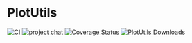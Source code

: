 # PlotUtils

[![CI](https://github.com/JuliaPlots/PlotUtils.jl/actions/workflows/ci.yml/badge.svg)](https://github.com/JuliaPlots/PlotUtils.jl/actions/workflows/ci.yml)
[![project chat](https://img.shields.io/badge/zulip-join_chat-brightgreen.svg)](https://julialang.zulipchat.com/#narrow/stream/236493-plots)
[![Coverage Status](https://codecov.io/gh/JuliaPlots/PlotUtils.jl/branch/master/graphs/badge.svg?branch=master)](https://app.codecov.io/gh/JuliaPlots/PlotUtils.jl)
[![PlotUtils Downloads](https://img.shields.io/badge/dynamic/json?url=http%3A%2F%2Fjuliapkgstats.com%2Fapi%2Fv1%2Fmonthly_downloads%2FPlotUtils&query=total_requests&suffix=%2Fmonth&label=Downloads)](https://juliapkgstats.com/pkg/PlotUtils)
